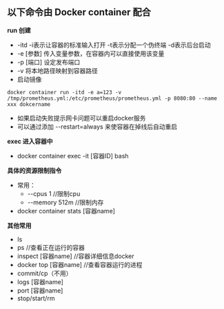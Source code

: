## 以下命令由 Docker container 配合

__run 创建__
* -itd -i表示让容器的标准输入打开 -t表示分配一个伪终端 -d表示后台启动
* -e [参数] 传入变量参数，在容器内可以直接使用该变量
* -p [端口] 设定发布端口
* -v 将本地路径映射到容器路径
* 启动镜像
```
docker container run -itd -e a=123 -v /tmp/prometheus.yml:/etc/prometheus/prometheus.yml -p 8080:80 --name xxx dokcername
```
* 如果启动失败提示网卡问题可以重启docker服务
* 可以通过添加 --restart=always 来使容器在掉线后自动重启

__exec 进入容器中__
* docker container exec -it [容器ID] bash

__具体的资源限制指令__
* 常用：
    * --cpus 1 //限制cpu
    * --memory 512m //限制内存
* docker container stats [容器name]

__其他常用__
* ls 
* ps //查看正在运行的容器
* inspect [容器name] //容器详细信息docker
* docker top [容器name] //查看容器运行的进程
* commit/cp（不用）
* logs [容器name]
* port [容器name]
* stop/start/rm